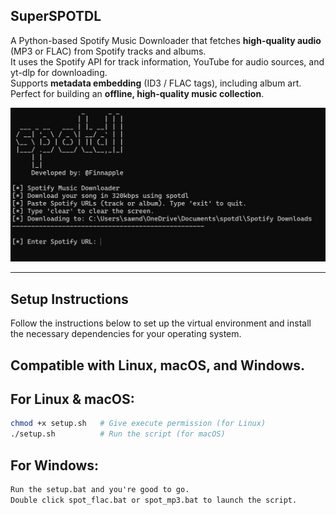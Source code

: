## SuperSPOTDL

A Python-based Spotify Music Downloader that fetches **high-quality audio** (MP3 or FLAC) from Spotify tracks and albums.  
It uses the Spotify API for track information, YouTube for audio sources, and yt-dlp for downloading.  
Supports **metadata embedding** (ID3 / FLAC tags), including album art.  
Perfect for building an **offline, high-quality music collection**.

![Project Screenshot](img.png)

---

## Setup Instructions

Follow the instructions below to set up the virtual environment and install the necessary dependencies for your operating system.

## Compatible with **Linux**, **macOS**, and **Windows**.

## For Linux & macOS:
```bash
chmod +x setup.sh   # Give execute permission (for Linux)
./setup.sh          # Run the script (for macOS)
```

## For Windows:
```bat
Run the setup.bat and you're good to go.
Double click spot_flac.bat or spot_mp3.bat to launch the script.
```

